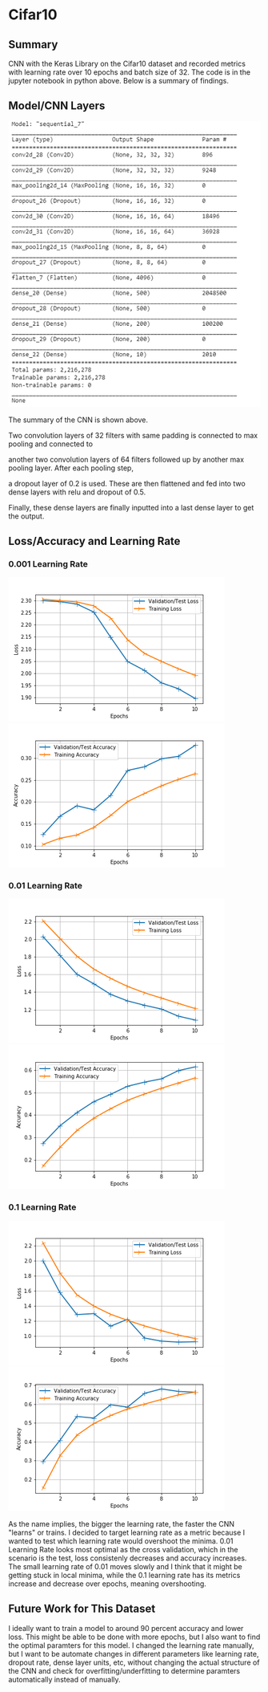 # Cifar10 

Summary
------
CNN with the Keras Library on the Cifar10 dataset and recorded metrics with learning rate over 10 epochs and batch size of 32.
The code is in the jupyter notebook in python above. Below is a summary of findings.

Model/CNN Layers
-----------------

<img src = "https://github.com/CrudeCoconut/cifar10_cnn/blob/master/cnn_model.PNG">

The summary of the CNN is shown above. 

Two convolution layers of 32 filters with same padding is connected to max pooling and connected to 

another two convolution layers of 64 filters followed up by another max pooling layer. After each pooling step,

a dropout layer of 0.2 is used. These are then flattened and fed into two dense layers with relu and dropout of 0.5.

Finally, these dense layers are finally inputted into a last dense layer to get the output.


Loss/Accuracy and Learning Rate
--------------------------------
### 0.001 Learning Rate
![alt-text-1](https://github.com/CrudeCoconut/cifar10_cnn/blob/master/Learning%20Rate/0.001_Loss.png "Loss 0.001") ![alt-text-2](https://github.com/CrudeCoconut/cifar10_cnn/blob/master/Learning%20Rate/0.001_Acc.png "Accuracy 0.001")


### 0.01 Learning Rate
![alt-text-1](https://github.com/CrudeCoconut/cifar10_cnn/blob/master/Learning%20Rate/0.01_loss.PNG "title-1") ![alt-text-2](https://github.com/CrudeCoconut/cifar10_cnn/blob/master/Learning%20Rate/0.01_Acc.png "title-2")


### 0.1 Learning Rate
![alt-text-1](https://github.com/CrudeCoconut/cifar10_cnn/blob/master/Learning%20Rate/0.1_Loss.PNG "0.1 Loss") ![alt-text-2](https://github.com/CrudeCoconut/cifar10_cnn/blob/master/Learning%20Rate/0.1_Acc.png "0.1 Accuracy")


As the name implies, the bigger the learning rate, the faster the CNN "learns" or trains. I decided to target learning rate as 
a metric because I wanted to test which learning rate would overshoot the minima. 0.01 Learning Rate looks most optimal as the
cross validation, which in the scenario is the test, loss consistenly decreases and accuracy increases. The small learning rate
of 0.01 moves slowly and I think that it might be getting stuck in local minima, while the 0.1 learning rate has its metrics increase
and decrease over epochs, meaning overshooting.


Future Work for This Dataset
-----------------------------
I ideally want to train a model to around 90 percent accuracy and lower loss. This might be able to be done with more epochs, but
I also want to find the optimal paramters for this model. I changed the learning rate manually, but I want to be 
automate changes in different parameters like learning rate, dropout rate, dense layer units, etc, without changing
the actual structure of the CNN and check for overfitting/underfitting to determine paramters automatically instead of 
manually.
